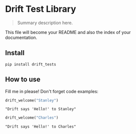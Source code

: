 # Drift Test Library
> Summary description here.


This file will become your README and also the index of your documentation.

## Install

`pip install drift_tests`

## How to use

Fill me in please! Don't forget code examples:

```python
drift_welcome("Stanley")
```




    "Drift says 'Hello!' to Stanley"



```python
drift_welcome("Charles")
```




    "Drift says 'Hello!' to Charles"


